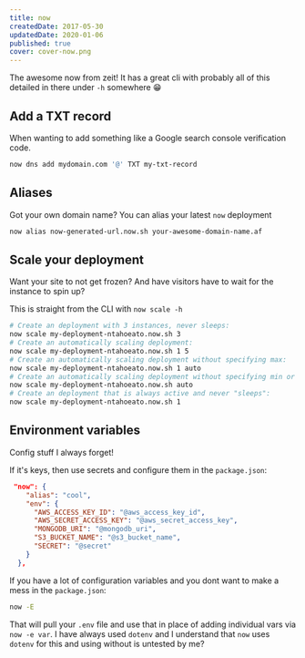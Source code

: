 ```yaml
---
title: now
createdDate: 2017-05-30
updatedDate: 2020-01-06
published: true
cover: cover-now.png
---
```


The awesome now from zeit! It has a great cli with probably all of
this detailed in there under `-h` somewhere 😁

## Add a TXT record

When wanting to add something like a Google search console
verification code.

```bash
now dns add mydomain.com '@' TXT my-txt-record
```

## Aliases

Got your own domain name? You can alias your latest `now` deployment

```bash
now alias now-generated-url.now.sh your-awesome-domain-name.af
```

## Scale your deployment

Want your site to not get frozen? And have visitors have to wait for
the instance to spin up?

This is straight from the CLI with `now scale -h`

```bash
# Create an deployment with 3 instances, never sleeps:
now scale my-deployment-ntahoeato.now.sh 3
# Create an automatically scaling deployment:
now scale my-deployment-ntahoeato.now.sh 1 5
# Create an automatically scaling deployment without specifying max:
now scale my-deployment-ntahoeato.now.sh 1 auto
# Create an automatically scaling deployment without specifying min or max:
now scale my-deployment-ntahoeato.now.sh auto
# Create an deployment that is always active and never "sleeps":
now scale my-deployment-ntahoeato.now.sh 1
```

## Environment variables

Config stuff I always forget!

If it's keys, then use secrets and configure them in the
`package.json`:

```json
 "now": {
    "alias": "cool",
    "env": {
      "AWS_ACCESS_KEY_ID": "@aws_access_key_id",
      "AWS_SECRET_ACCESS_KEY": "@aws_secret_access_key",
      "MONGODB_URI": "@mongodb_uri",
      "S3_BUCKET_NAME": "@s3_bucket_name",
      "SECRET": "@secret"
    }
  },
```

If you have a lot of configuration variables and you dont want to make
a mess in the `package.json`:

```bash
now -E
```

That will pull your `.env` file and use that in place of adding
individual vars via `now -e var`. I have always used `dotenv` and I
understand that `now` uses `dotenv` for this and using without is
untested by me?
